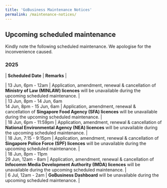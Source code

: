 ```yaml
---
title: 'GoBusiness Maintenance Notices'
permalink: /maintenance-notices/
---
```


## Upcoming scheduled maintenance

Kindly note the following scheduled maintenance. We apologise for the inconvenience caused. 


### 2025 

| **Scheduled Date** | **Remarks** |  

   

| 13 Jun, 6pm - 12am | Application, amendment, renewal & cancellation of **Ministry of Law (MINLAW) licences** will be unavailable during the upcoming scheduled maintenance. |  
| 13 Jun, 8pm - 14 Jun, 6am <br> 14 Jun, 8pm - 15 Jun, 6am  | Application, amendment, renewal & cancellation of **Singapore Food Agency (SFA) licences** will be unavailable during the upcoming scheduled maintenance. |           
| 18 Jun, 6pm - 11:59pm | Application, amendment, renewal & cancellation of **National Environmental Agency (NEA) licences** will be unavailable during the upcoming scheduled maintenance. |   
| 18 Jun, 7:15 - 9:15pm | Application, amendment, renewal & cancellation of **Singapore Police Force (SPF) licences** will be unavailable during the upcoming scheduled maintenance. |    
| 18 Jun, 8pm - 11pm<br>29 Jun, 12am - 8am | Application, amendment, renewal & cancellation of **Infocomm Media Development Authority (IMDA) licences** will be unavailable during the upcoming scheduled maintenance. |  
| 6 Jul, 12am - 2am | **GoBusiness Dashboard** will be unavailable during the upcoming scheduled maintenance. |    


<script src="/jquery/jquery.min.js"></script> <script src="/jquery/resize-tables.js"></script>
